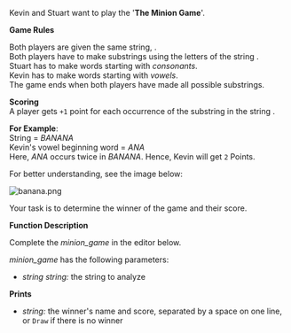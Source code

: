 Kevin and Stuart want to play the '**The Minion Game**'.  

**Game Rules**  

Both players are given the same string, .  
Both players have to make substrings using the letters of the string .  
Stuart has to make words starting with _consonants_.  
Kevin has to make words starting with _vowels_.  
The game ends when both players have made all possible substrings.  

**Scoring**  
A player gets `+1` point for each occurrence of the substring in the string .  

**For Example**:  
String \= _BANANA_  
Kevin's vowel beginning word = _ANA_  
Here, _ANA_ occurs twice in _BANANA_. Hence, Kevin will get `2` Points.

For better understanding, see the image below:

![](https://s3.amazonaws.com/hr-challenge-images/9693/1450330231-04db904008-banana.png "banana.png")

Your task is to determine the winner of the game and their score.

**Function Description**

Complete the _minion\_game_ in the editor below.

_minion\_game_ has the following parameters:

-   _string string:_ the string to analyze

**Prints**

-   _string:_ the winner's name and score, separated by a space on one line, or `Draw` if there is no winner